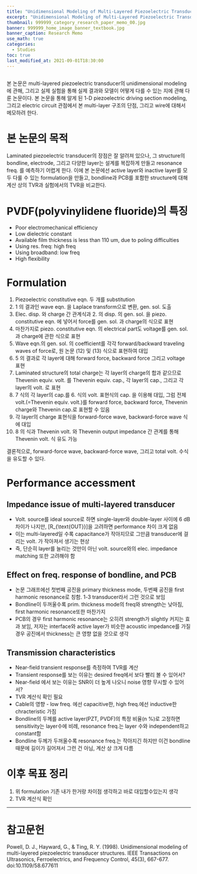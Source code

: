 ```yaml
---
title: "Unidimensional Modeling of Multi-Layered Piezoelectric Transducer Structures"
excerpt: "Unidimensional Modeling of Multi-Layered Piezoelectric Transducer Structures"
thumbnail: 999999_category_research_paper_memo_00.jpg
banner: 999999_home_image_banner_textbook.jpg
banner_caption: Research Memo
use_math: true
categories:
  - Studies
toc: true
last_modified_at: 2021-09-01T18:30:00
---
```


<figure class="align-center" style="width: 600px">
  <a href="/assets/images/210901_research_paper_memo_02_00.jpg">
  <img src="{{ site.url }}{{ site.baseurl }}/assets/images/210901_research_paper_memo_02_00.jpg" alt="">
  </a>
</figure>

본 논문은 multi-layered piezoelectric transducer의 unidimensional modeling에 관해, 그리고 실제 실험을 통해 실제 결과와 모델이 어떻게 다를 수 있는 지에 관해 다룬 논문이다. 본 논문을 통해 알게 된 1-D piezoelectric driving section modeling, 그리고 electric circuit 관점에서 본 multi-layer 구조의 단점, 그리고 wire에 대해서 메모하려 한다.

# 본 논문의 목적

Laminated piezoelectric transducer의 장점은 잘 알려져 있으나, 그 structure의 bondline, electrode, 그리고 다양한 layer는 설계를 복잡하게 만들고 resonance freq. 를 예측하기 어렵게 한다. 이에 본 논문에선 active layer와 inactive layer를 모두 다룰 수 있는 formulation을 만들고, bondline과 PCB를 포함한 structure에 대해 계산 상의 TVR과 실험에서의 TVR을 비교한다.

# PVDF(polyvinylidene fluoride)의 특징

* Poor electromechanical efficiency
* Low dielectric constant
* Available film thickness is less than 110 um, due to poling difficulties
* Using res. freq: high freq
* Using broadband: low freq
* High flexibility

# Formulation

1. Piezoelectric constitutive eqn. 두 개를 substitution
2. 1 의 결과인 wave eqn. 을 Laplace transform으로 변환, gen. sol. 도출
3. Elec. disp. 와 charge 간 관계식과 2. 의 disp. 의 gen. sol. 을 piezo. constitutive eqn. 에 넣어서 force를 gen. sol. 과 charge의 식으로 표현
4. 마찬가지로 piezo. constitutive eqn. 의 electrical part도 voltage를 gen. sol. 과 charge에 관한 식으로 표현
5. Wave eqn.의 gen. sol. 의 coefficient를 각각 forward/backward traveling waves of force로, 원 논문 (12) 및 (13) 식으로 표현하여 대입
6. 5 의 결과로 각 layer에 대해 forward force, backward force 그리고 voltage 표현
7. Laminated structure의 total charge는 각 layer의 charge의 합과 같으므로 Thevenin equiv. volt. 를 Thevenin equiv. cap., 각 layer의 cap., 그리고 각 layer의 volt. 로 표현
8. 7 식의 각 layer의 cap.를 6. 식의 volt. 표현식의 cap. 을 이용해 대입, 그럼 전체 volt.(=Thevenin equiv. volt.)를 forward force, backward force, Thevenin charge와 Thevenin cap.로 표현할 수 있음
9. 각 layer의 charge 표현식을 forward-force wave, backward-force wave 식에 대입
10. 8 의 식과 Thevenin volt. 와 Thevenin output impedance 간 관계를 통해 Thevenin volt. 식 유도 가능

결론적으로, forward-force wave, backward-force wave, 그리고 total volt. 수식을 유도할 수 있다.

# Performance accessment

## Impedance issue of multi-layered transducer

* Volt. source를 ideal source로 하면 single-layer와 double-layer 사이에 6 dB 차이가 나지만, \[R\_{\text{OUT}}\]을 고려하면 performance 차이 크게 없음
* 이는 multi-layered일 수록 capacitance가 작아지므로 그만큼 transducer에 걸리는 volt. 가 작아져서 생기는 현상
* 즉, 단순히 layer를 늘리는 것만이 아닌 volt. source와의 elec. impedance matching 또한 고려해야 함

## Effect on freq. response of bondline, and PCB

* 논문 그래프에선 첫번째 공진을 primary thickness mode, 두번째 공진을 first harmonic resonance로 칭함. 1-3 transducer라서 그런 것으로 보임
* Bondline이 두꺼울수록 prim. thickness mode의 freq와 strength는 낮아짐, first harmonic resonance또한 마찬가지
* PCB의 경우 first harmonic resonance는 오히려 strength가 slightly 커지는 효과 보임, 저자는 interface와 active layer가 비슷한 acoustic impedance를 가질 경우 공진에서 thickness는 큰 영향 없을 것으로 생각

## Transmission characteristics

* Near-field transient response를 측정하여 TVR를 계산
* Transient response를 보는 이유는 desired freq에서 보다 빨리 볼 수 있어서?
* Near-field 에서 보는 이유는 SNR이 더 높게 나오니 noise 영향 무시할 수 있어서?
* TVR 계산식 확인 필요
* Cable의 영향 - low freq. 에선 capacitive한, high freq.에선 inductive한 chracteristic 가짐
* Bondline의 두께를 active layer(PZT, PVDF)의 특정 비율(n %)로 고정하면 sensitivity는 layer수에 비례, resonance freq.는 layer 수와 independent하고 constant함
* Bondline 두께가 두꺼울수록 resonance freq.는 작아지긴 하지만 이건 bondline때문에 길이가 길어져서 그런 건 아님, 계산 상 크게 다름


# 이후 목표 정리

1. 위 formulation 기존 내가 한거랑 차이점 생각하고 바로 대입할수있는지 생각
2. TVR 계산식 확인

- - -
# 참고문헌

Powell, D. J., Hayward, G., & Ting, R. Y. (1998). Unidimensional modeling of multi-layered piezoelectric transducer structures. IEEE Transactions on Ultrasonics, Ferroelectrics, and Frequency Control, 45(3), 667-677. doi:10.1109/58.677611
